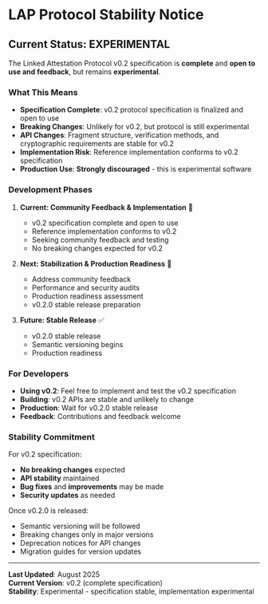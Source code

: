 # LAP Protocol Stability Notice

## Current Status: EXPERIMENTAL

The Linked Attestation Protocol v0.2 specification is **complete** and **open to use and feedback**, but remains **experimental**.

### What This Means

-   **Specification Complete**: v0.2 protocol specification is finalized and open to use
-   **Breaking Changes**: Unlikely for v0.2, but protocol is still experimental
-   **API Changes**: Fragment structure, verification methods, and cryptographic requirements are stable for v0.2
-   **Implementation Risk**: Reference implementation conforms to v0.2 specification
-   **Production Use**: **Strongly discouraged** - this is experimental software

### Development Phases

1. **Current: Community Feedback & Implementation** 📝

    - v0.2 specification complete and open to use
    - Reference implementation conforms to v0.2
    - Seeking community feedback and testing
    - No breaking changes expected for v0.2

2. **Next: Stabilization & Production Readiness** 🚧

    - Address community feedback
    - Performance and security audits
    - Production readiness assessment
    - v0.2.0 stable release preparation

3. **Future: Stable Release** ✅
    - v0.2.0 stable release
    - Semantic versioning begins
    - Production readiness

### For Developers

-   **Using v0.2**: Feel free to implement and test the v0.2 specification
-   **Building**: v0.2 APIs are stable and unlikely to change
-   **Production**: Wait for v0.2.0 stable release
-   **Feedback**: Contributions and feedback welcome

### Stability Commitment

For v0.2 specification:

-   **No breaking changes** expected
-   **API stability** maintained
-   **Bug fixes** and **improvements** may be made
-   **Security updates** as needed

Once v0.2.0 is released:

-   Semantic versioning will be followed
-   Breaking changes only in major versions
-   Deprecation notices for API changes
-   Migration guides for version updates

---

**Last Updated**: August 2025  
**Current Version**: v0.2 (complete specification)  
**Stability**: Experimental - specification stable, implementation experimental
